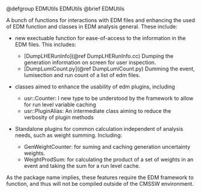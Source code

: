 @defgroup EDMUtils EDMUtils
@brief EDMUtils

A bunch of functions for interactions with EDM files and enhancing the used
of EDM function and classes in EDM analysis general. These include:

- new exectuable function for ease-of-access to the information in the EDM
  files. This includes:
    - [DumpLHERunInfo](@ref DumpLHERunInfo.cc) Dumping the generation
      information on screen for user inspection.
    - [DumpLumiCount.py](@ref DumpLumiCount.py) Dumming the event, lumisection
      and run count of a list of edm files.

- classes aimed to enhance the usability of edm plugins, including
  - usr::Counter: I new type to be understood by the framework to allow for run
    level variable caching
  - usr::PluginAlias: An intermediate class aiming to reduce the verbosity of
    plugin methods

- Standalone plugins for common calculation independent of analysis needs,
  such as weight summing. Including:
  - GenWeightCounter: for suming and caching generation uncertainty weights.
  - WeightProdSum: for calculating the product of a set of weights in an
    event and taking the sum for a run level cache.


As the package name implies, these features require the EDM framework to
function, and thus will not be compiled outside of the CMSSW environment.
